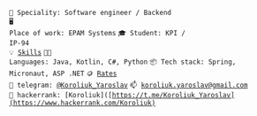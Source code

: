 <code>👷 Speciality: Software engineer / Backend</code><br>
<code>🖥️ Place of work: EPAM Systems</code>
<code>🎓 Student: KPI / IP-94</code><br>
<code>💡 [Skills](SKILLS.md)</code>
<code>🧑‍💻 Languages: Java, Kotlin, C#, Python</code>
<code>📦 Tech stack: Spring, Micronaut, ASP .NET</code>
<code>🪙 [Rates](RATES.md)</code><br>
<code>💬 telegram: [@Koroliuk_Yaroslav](https://t.me/Koroliuk_Yaroslav)</code>
<code>📫 [koroliuk.yaroslav@gmail.com](mailto:koroliuk.yaroslav@gmail.com)</code><br>
<code>💬 hackerrank: [Koroliuk]([https://t.me/Koroliuk_Yaroslav](https://www.hackerrank.com/Koroliuk)</code>
